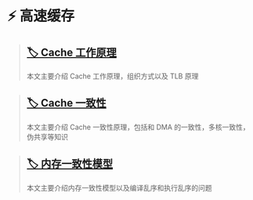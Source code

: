 # ⚡ 高速缓存

> ## [🏷️ Cache 工作原理](posts/高速缓存/Cache工作原理.md)
>
> 本文主要介绍 Cache 工作原理，组织方式以及 TLB 原理

>   ## [🏷️ Cache 一致性](posts/高速缓存/Cache一致性.md)
>
>   本文主要介绍 Cache 一致性原理，包括和 DMA 的一致性，多核一致性，伪共享等知识

>   ## [🏷️ 内存一致性模型](posts/高速缓存/内存一致性模型.md)
>
>   本文主要介绍内存一致性模型以及编译乱序和执行乱序的问题









